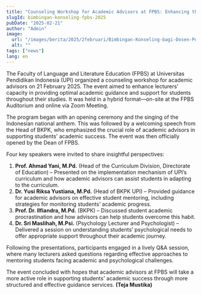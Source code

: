 ```yaml
---
title: "Counseling Workshop for Academic Advisors at FPBS: Enhancing the Quality of Student Support Services"
slugId: bimbingan-konseling-fpbs-2025
pubDate: "2025-02-21"
author: "Admin"
image:
  url: "/images/berita/2025/2februari/Bimbingan-Konseling-bagi-Dosen-Pembimbing-Akademik-di-FPBS-Meningkatkan-Kualitas-Layanan-bagi-Mahasiswa.webp"
  alt: ""
tags: ["news"]
lang: en
---
```


The Faculty of Language and Literature Education (FPBS) at Universitas Pendidikan Indonesia (UPI) organized a counseling workshop for academic advisors on 21 February 2025. The event aimed to enhance lecturers' capacity in providing optimal academic guidance and support for students throughout their studies. It was held in a hybrid format—on-site at the FPBS Auditorium and online via Zoom Meeting.

The program began with an opening ceremony and the singing of the Indonesian national anthem. This was followed by a welcoming speech from the Head of BKPK, who emphasized the crucial role of academic advisors in supporting students' academic success. The event was then officially opened by the Dean of FPBS.

Four key speakers were invited to share insightful perspectives:

1. **Prof. Ahmad Yani, M.Pd.** (Head of the Curriculum Division, Directorate of Education) – Presented on the implementation mechanism of UPI’s curriculum and how academic advisors can assist students in adapting to the curriculum.
2. **Dr. Yusi Riksa Yustiana, M.Pd.** (Head of BKPK UPI) – Provided guidance for academic advisors on effective student mentoring, including strategies for monitoring students’ academic progress.
3. **Prof. Dr. Ilfiandra, M.Pd.** (BKPK) – Discussed student academic procrastination and how advisors can help students overcome this habit.
4. **Dr. Sri Maslihah, M.Psi.** (Psychology Lecturer and Psychologist) – Delivered a session on understanding students’ psychological needs to offer appropriate support throughout their academic journey.

Following the presentations, participants engaged in a lively Q&A session, where many lecturers asked questions regarding effective approaches to mentoring students facing academic and psychological challenges.

The event concluded with hopes that academic advisors at FPBS will take a more active role in supporting students' academic success through more structured and effective guidance services. **(Teja Mustika)**
